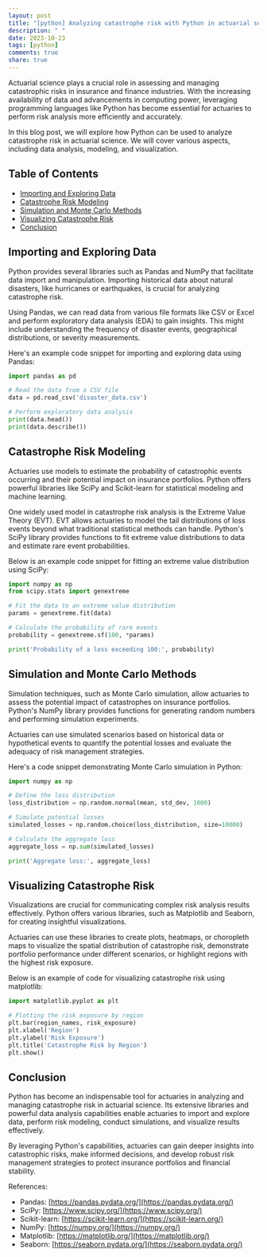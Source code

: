 ```yaml
---
layout: post
title: "[python] Analyzing catastrophe risk with Python in actuarial science"
description: " "
date: 2023-10-23
tags: [python]
comments: true
share: true
---
```


Actuarial science plays a crucial role in assessing and managing catastrophic risks in insurance and finance industries. With the increasing availability of data and advancements in computing power, leveraging programming languages like Python has become essential for actuaries to perform risk analysis more efficiently and accurately.

In this blog post, we will explore how Python can be used to analyze catastrophe risk in actuarial science. We will cover various aspects, including data analysis, modeling, and visualization.

## Table of Contents
- [Importing and Exploring Data](#importing-and-exploring-data)
- [Catastrophe Risk Modeling](#catastrophe-risk-modeling)
- [Simulation and Monte Carlo Methods](#simulation-and-monte-carlo-methods)
- [Visualizing Catastrophe Risk](#visualizing-catastrophe-risk)
- [Conclusion](#conclusion)

## Importing and Exploring Data

Python provides several libraries such as Pandas and NumPy that facilitate data import and manipulation. Importing historical data about natural disasters, like hurricanes or earthquakes, is crucial for analyzing catastrophe risk.

Using Pandas, we can read data from various file formats like CSV or Excel and perform exploratory data analysis (EDA) to gain insights. This might include understanding the frequency of disaster events, geographical distributions, or severity measurements.

Here's an example code snippet for importing and exploring data using Pandas:

```python
import pandas as pd

# Read the data from a CSV file
data = pd.read_csv('disaster_data.csv')

# Perform exploratory data analysis
print(data.head())
print(data.describe())
```

## Catastrophe Risk Modeling

Actuaries use models to estimate the probability of catastrophic events occurring and their potential impact on insurance portfolios. Python offers powerful libraries like SciPy and Scikit-learn for statistical modeling and machine learning.

One widely used model in catastrophe risk analysis is the Extreme Value Theory (EVT). EVT allows actuaries to model the tail distributions of loss events beyond what traditional statistical methods can handle. Python's SciPy library provides functions to fit extreme value distributions to data and estimate rare event probabilities.

Below is an example code snippet for fitting an extreme value distribution using SciPy:

```python
import numpy as np
from scipy.stats import genextreme

# Fit the data to an extreme value distribution
params = genextreme.fit(data)

# Calculate the probability of rare events
probability = genextreme.sf(100, *params)

print('Probability of a loss exceeding 100:', probability)
```

## Simulation and Monte Carlo Methods

Simulation techniques, such as Monte Carlo simulation, allow actuaries to assess the potential impact of catastrophes on insurance portfolios. Python's NumPy library provides functions for generating random numbers and performing simulation experiments.

Actuaries can use simulated scenarios based on historical data or hypothetical events to quantify the potential losses and evaluate the adequacy of risk management strategies.

Here's a code snippet demonstrating Monte Carlo simulation in Python:

```python
import numpy as np

# Define the loss distribution
loss_distribution = np.random.normal(mean, std_dev, 1000)

# Simulate potential losses
simulated_losses = np.random.choice(loss_distribution, size=10000)

# Calculate the aggregate loss
aggregate_loss = np.sum(simulated_losses)

print('Aggregate loss:', aggregate_loss)
```

## Visualizing Catastrophe Risk

Visualizations are crucial for communicating complex risk analysis results effectively. Python offers various libraries, such as Matplotlib and Seaborn, for creating insightful visualizations.

Actuaries can use these libraries to create plots, heatmaps, or choropleth maps to visualize the spatial distribution of catastrophe risk, demonstrate portfolio performance under different scenarios, or highlight regions with the highest risk exposure.

Below is an example of code for visualizing catastrophe risk using matplotlib:

```python
import matplotlib.pyplot as plt

# Plotting the risk exposure by region
plt.bar(region_names, risk_exposure)
plt.xlabel('Region')
plt.ylabel('Risk Exposure')
plt.title('Catastrophe Risk by Region')
plt.show()
```

## Conclusion

Python has become an indispensable tool for actuaries in analyzing and managing catastrophe risk in actuarial science. Its extensive libraries and powerful data analysis capabilities enable actuaries to import and explore data, perform risk modeling, conduct simulations, and visualize results effectively.

By leveraging Python's capabilities, actuaries can gain deeper insights into catastrophic risks, make informed decisions, and develop robust risk management strategies to protect insurance portfolios and financial stability.

References:
- Pandas: [https://pandas.pydata.org/](https://pandas.pydata.org/)
- SciPy: [https://www.scipy.org/](https://www.scipy.org/)
- Scikit-learn: [https://scikit-learn.org/](https://scikit-learn.org/)
- NumPy: [https://numpy.org/](https://numpy.org/)
- Matplotlib: [https://matplotlib.org/](https://matplotlib.org/)
- Seaborn: [https://seaborn.pydata.org/](https://seaborn.pydata.org/)